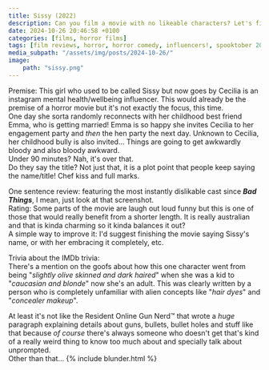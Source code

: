```yaml
---
title: Sissy (2022)
description: Can you film a movie with no likeable characters? Let's find out!
date: 2024-10-26 20:46:58 +0100
categories: [films, horror films]
tags: [film reviews, horror, horror comedy, influencers!, spooktober 2024, vacationsploitation, they say the title]
media_subpath: "/assets/img/posts/2024-10-26/"
image:
    path: "sissy.png"
---
```

<span class="reviewsection">Premise:</span> This girl who used to be called Sissy but now goes by Cecilia is an instagram mental health/wellbeing influencer. This would already be the premise of a horror movie but it's not exactly the focus, this time.<br/>One day she sorta randomly reconnects with her childhood best friend Emma, who is getting married! Emma is so happy she invites Cecilia to her engagement party and *then* the hen party the next day. Unknown to Cecilia, her childhood bully is also invited... Things are going to get awkwardly bloody and also bloody awkward.<br/>
<span class="reviewsection">Under 90 minutes?</span> Nah, it's over that.<br/>
<span class="reviewsection">Do they say the title?</span> Not just that, it is a plot point that people keep saying the name/title! Chef kiss and full marks.

<span class="reviewsection">One sentence review:</span> featuring the most instantly dislikable cast since ***Bad Things***, I mean, just look at that screenshot.<br/>
<span class="reviewsection">Rating:</span> Some parts of the movie are laugh out loud funny but this is one of those that would really benefit from a shorter length. It is really australian and that is kinda charming so it kinda balances it out?<br/>
<span class="reviewsection">A simple way to improve it:</span> I'd suggest finishing the movie saying Sissy's name, or with her embracing it completely, etc.

<span class="reviewsection">Trivia about the IMDb trivia:</span><br/>There's a mention on the goofs about how this one character went from being "*slightly olive skinned and dark haired*" when she was a kid to "*caucasian and blonde*" now she's an adult. This was clearly written by a person who is completely unfamiliar with alien concepts like "*hair dyes*" and "*concealer makeup*".

At least it's not like the Resident Online Gun Nerd™ that wrote a *huge* paragraph explaining details about guns, bullets, bullet holes and stuff like that because *of course* there's always someone who doesn't get that's kind of a really weird thing to know too much about and specially talk about unprompted.<br/>
Other than that...
{% include blunder.html %}
